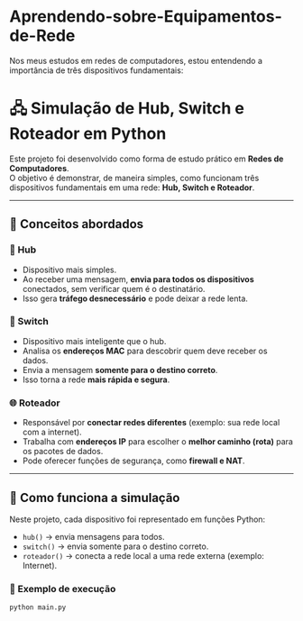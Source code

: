 # Aprendendo-sobre-Equipamentos-de-Rede
Nos meus estudos em redes de computadores, estou entendendo a importância de três dispositivos fundamentais:
# 🖧 Simulação de Hub, Switch e Roteador em Python

Este projeto foi desenvolvido como forma de estudo prático em **Redes de Computadores**.  
O objetivo é demonstrar, de maneira simples, como funcionam três dispositivos fundamentais em uma rede: **Hub, Switch e Roteador**.

---

## 🔹 Conceitos abordados

### 📡 Hub
- Dispositivo mais simples.  
- Ao receber uma mensagem, **envia para todos os dispositivos** conectados, sem verificar quem é o destinatário.  
- Isso gera **tráfego desnecessário** e pode deixar a rede lenta.  

### 🔀 Switch
- Dispositivo mais inteligente que o hub.  
- Analisa os **endereços MAC** para descobrir quem deve receber os dados.  
- Envia a mensagem **somente para o destino correto**.  
- Isso torna a rede **mais rápida e segura**.  

### 🌐 Roteador
- Responsável por **conectar redes diferentes** (exemplo: sua rede local com a internet).  
- Trabalha com **endereços IP** para escolher o **melhor caminho (rota)** para os pacotes de dados.  
- Pode oferecer funções de segurança, como **firewall e NAT**.  

---

## 🚀 Como funciona a simulação

Neste projeto, cada dispositivo foi representado em funções Python:  

- `hub()` → envia mensagens para todos.  
- `switch()` → envia somente para o destino correto.  
- `roteador()` → conecta a rede local a uma rede externa (exemplo: Internet).  

### 📌 Exemplo de execução
```bash
python main.py
